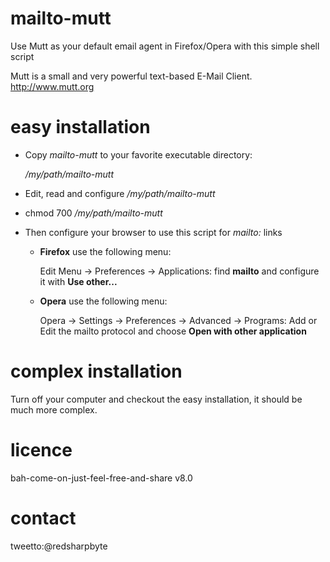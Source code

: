 mailto-mutt
===========

Use Mutt as your default email agent in Firefox/Opera with this simple shell script

Mutt is a small and very powerful text-based E-Mail Client.
http://www.mutt.org


easy installation
=================

 * Copy *mailto-mutt* to your favorite executable directory:

   _/my/path/mailto-mutt_

 * Edit, read and configure _/my/path/mailto-mutt_

 * chmod 700 _/my/path/mailto-mutt_
 
 * Then configure your browser to use this script for *mailto:* links
 
   * __Firefox__ use the following menu:

     Edit Menu -> Preferences -> Applications: find __mailto__ and configure it
     with __Use other...__

   * __Opera__ use the following menu:

     Opera -> Settings -> Preferences -> Advanced -> Programs: Add or Edit the
     mailto protocol and choose __Open with other application__


complex installation
====================

Turn off your computer and checkout the easy installation, it should be much more complex.


licence
=======

bah-come-on-just-feel-free-and-share v8.0


contact
=======

tweetto:@redsharpbyte

